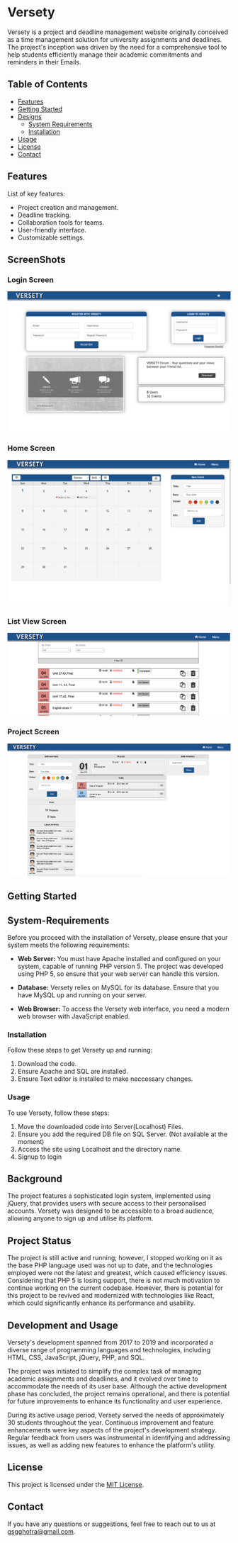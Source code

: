 # Versety
Versety is a project and deadline management website originally conceived as a time management solution for university assignments and deadlines. The project's inception was driven by the need for a comprehensive tool to help students efficiently manage their academic commitments and reminders in their Emails.

## Table of Contents

- [Features](#features)
- [Getting Started](#getting-started)
- [Designs](#screenshots)
  - [System Requirements](#getting-started)
  - [Installation](#installation)
- [Usage](#usage)
- [License](#license)
- [Contact](#contact)

## Features

List of key features:

- Project creation and management.
- Deadline tracking.
- Collaboration tools for teams.
- User-friendly interface.
- Customizable settings.

## ScreenShots

### Login Screen
![ScreenShot of Login Page](SSLoginScreen.png)

### Home Screen
![ScreenShot of HomePage](SSHomeScreen.png)

### List View Screen
![Screen of List View PAge](SSListView.png)

### Project Screen
![Project Screen](SSProjectView.png)

## Getting Started

  ## System-Requirements

Before you proceed with the installation of Versety, please ensure that your system meets the following requirements:

- **Web Server:** You must have Apache installed and configured on your system, capable of running PHP version 5. The project was developed using PHP 5, so ensure that your web server can handle this version.

- **Database:** Versety relies on MySQL for its database. Ensure that you have MySQL up and running on your server. 

- **Web Browser:** To access the Versety web interface, you need a modern web browser with JavaScript enabled.

### Installation

Follow these steps to get Versety up and running:

1. Download the code.
2. Ensure Apache and SQL are installed.
3. Ensure Text editor is installed to make neccessary changes.

### Usage

To use Versety, follow these steps:

1. Move the downloaded code into Server(Localhost) Files.
2. Ensure you add the required DB file on SQL Server. (Not available at the moment)
3. Access the site using Localhost and the directory name.
4. Signup to login

## Background

The project features a sophisticated login system, implemented using jQuery, that provides users with secure access to their personalised accounts. Versety was designed to be accessible to a broad audience, allowing anyone to sign up and utilise its platform.


## Project Status

The project is still active and running; however, I stopped working on it as the base PHP language used was not up to date, and the technologies employed were not the latest and greatest, which caused efficiency issues. Considering that PHP 5 is losing support, there is not much motivation to continue working on the current codebase. However, there is potential for this project to be revived and modernized with technologies like React, which could significantly enhance its performance and usability.

## Development and Usage

Versety's development spanned from 2017 to 2019 and incorporated a diverse range of programming languages and technologies, including HTML, CSS, JavaScript, jQuery, PHP, and SQL.

The project was initiated to simplify the complex task of managing academic assignments and deadlines, and it evolved over time to accommodate the needs of its user base. Although the active development phase has concluded, the project remains operational, and there is potential for future improvements to enhance its functionality and user experience.

During its active usage period, Versety served the needs of approximately 30 students throughout the year. Continuous improvement and feature enhancements were key aspects of the project's development strategy. Regular feedback from users was instrumental in identifying and addressing issues, as well as adding new features to enhance the platform's utility.


## License

This project is licensed under the [MIT License](https://opensource.org/licenses/MIT).

## Contact

If you have any questions or suggestions, feel free to reach out to us at [gsgghotra@gmail.com](gsgghotra@gmail.com).